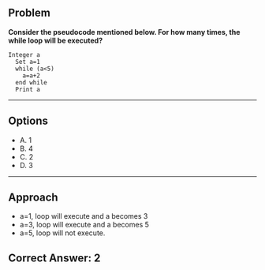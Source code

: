 ## Problem

**Consider the pseudocode mentioned below. For how many times, the while loop will be executed?**

```pseudo
Integer a
  Set a=1
  while (a<5)
    a=a+2
  end while
  Print a
```

---

## Options

- A. 1  
- B. 4 
- C. 2  
- D. 3 

---

## Approach

- a=1, loop will execute and a becomes 3
- a=3, loop will execute and a becomes 5
- a=5, loop will not execute.

## Correct Answer: **2**
